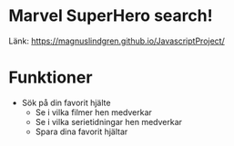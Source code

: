 # Marvel SuperHero search!

Länk: https://magnuslindgren.github.io/JavascriptProject/

# Funktioner

- Sök på din favorit hjälte
    - Se i vilka filmer hen medverkar
    - Se i vilka serietidningar hen medverkar 
    - Spara dina favorit hjältar


